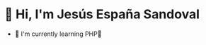 # 👋 Hi, I'm Jesús España Sandoval
- 🌱 I'm currently learning PHP🦏

<!---
JesusEspanaSandoval/JesusEspanaSandoval is a ✨ special ✨ repository because its `README.md` (this file) appears on your GitHub profile.
You can click the Preview link to take a look at your changes.
--->
